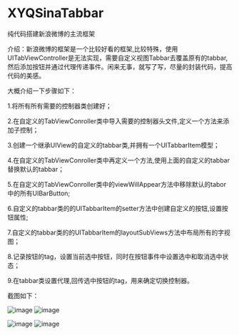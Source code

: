 # XYQSinaTabbar
纯代码搭建新浪微博的主流框架

介绍：新浪微博的框架是一个比较好看的框架,比较特殊，使用UITabViewController是无法实现，需要自定义视图Tabbar去覆盖原有的tabbar,然后添加按钮并通过代理传递事件。闲来无事，就写了写，尽量的封装代码，提高代码的美感。

大概介绍一下步骤如下：

1.将所有所有需要的控制器类创建好；

2.在自定义的TabViewConroller类中导入需要的控制器头文件,定义一个方法来添加子控制；

3.创建一个继承UIView的自定义的tabbar类,并拥有一个UITabbarItem模型；

4.在自定义的TabViewConroller类中再定义一个方法,使用上面的自定义的tabbar替换默认的tabbar；

5.在自定义的TabViewConroller类中的viewWillAppear方法中移除默认的tabor中的所有UIBarButton;

6.自定义的tabbar类的的UITabbarItem的setter方法中创建自定义的按钮,设置按钮属性;

7.自定义的tabbar类的的UITabbarItem的layoutSubViews方法中布局所有的字视图；

8.记录按钮的tag，设置当前选中按钮，同时在按钮事件中设置选中和取消选中状态；

9.在tabbar类设置代理,回传选中按钮的tag，用来确定切换控制器。


截图如下：

![image](https://github.com/xiayuanquan/XYQSinaTabbar/blob/master/XYQSinaTabbar/XYQSinaTabbar/screenshots/main.png)
![image](https://github.com/xiayuanquan/XYQSinaTabbar/blob/master/XYQSinaTabbar/XYQSinaTabbar/screenshots/message.png)
     
![image](https://github.com/xiayuanquan/XYQSinaTabbar/blob/master/XYQSinaTabbar/XYQSinaTabbar/screenshots/find.png)
![image](https://github.com/xiayuanquan/XYQSinaTabbar/blob/master/XYQSinaTabbar/XYQSinaTabbar/screenshots/me.png)
